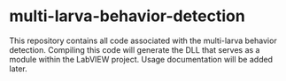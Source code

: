 # multi-larva-behavior-detection

This repository contains all code associated with the multi-larva behavior detection.
Compiling this code will generate the DLL that serves as a module within the LabVIEW project.
Usage documentation will be added later.
